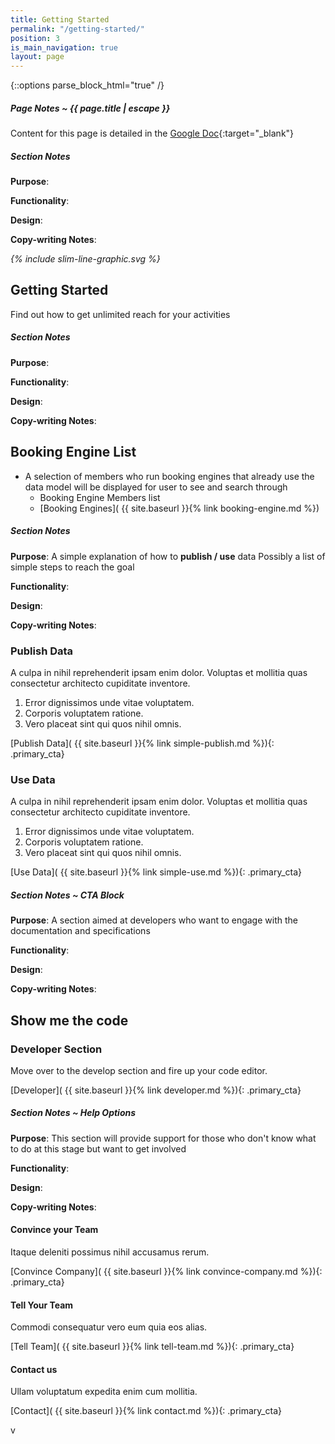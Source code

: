 ```yaml
---
title: Getting Started
permalink: "/getting-started/"
position: 3
is_main_navigation: true
layout: page
---
```


{::options parse_block_html="true" /}


<article class="note-wrap">
<div class="notes">

##### Page Notes ~ {{ page.title | escape }}

Content for this page is detailed in the
[Google Doc](https://drive.google.com/open?id=1LJxp7jbt6r5jTTZqoSJ5WK6yjZDpqhaXNVi-Rx_cSjA){:target="_blank"}

</div>
</article>
<article class="note-wrap">
<div class="notes">

##### Section Notes
**Purpose**:

**Functionality**:

**Design**:

**Copy-writing Notes**:

</div>
</article>


<article markdown="0" class="hero--sub">

<i class="line-graphic">{% include slim-line-graphic.svg %}</i>

<div>

<h1>Getting Started</h1>
<p>Find out how to get unlimited reach for your activities</p>


</div>
<figure>
<div style="background: url({{ site.url }}/openactive/assets/images/sideplank.jpg)center center / cover no-repeat;"></div>
</figure>

</article>




<article class="note-wrap">
<div class="notes">

##### Section Notes
**Purpose**:

**Functionality**:

**Design**:

**Copy-writing Notes**:

</div>
</article>

<article>
<h2 class="sub-heading-two">Booking Engine List</h2>

<div class="one">

+ A selection of members who run booking engines that already use the data model will be displayed for user to see and search through
    + Booking Engine Members list 
    + [Booking Engines]( {{ site.baseurl }}{% link booking-engine.md %})  


</div>
</article>

<article class="note-wrap">
<div class="notes">

##### Section Notes
**Purpose**: A simple explanation of how to **publish / use** data Possibly a list of simple steps to reach the goal

**Functionality**:

**Design**:

**Copy-writing Notes**:

</div>
</article>

<article class="call_to_action list">
<div class="subgrid">
<div class="two brand-blue-bc">

### Publish Data 
A culpa in nihil reprehenderit ipsam enim dolor. Voluptas et mollitia quas consectetur architecto cupiditate inventore.
1. Error dignissimos unde vitae voluptatem.
2. Corporis voluptatem ratione.
3. Vero placeat sint qui quos nihil omnis.

[Publish Data]( {{ site.baseurl }}{% link simple-publish.md %}){: .primary_cta}

</div>
<div class="two brand-blue-bc">

### Use Data
A culpa in nihil reprehenderit ipsam enim dolor. Voluptas et mollitia quas consectetur architecto cupiditate inventore.
1. Error dignissimos unde vitae voluptatem.
2. Corporis voluptatem ratione.
3. Vero placeat sint qui quos nihil omnis.

[Use Data]( {{ site.baseurl }}{% link simple-use.md %}){: .primary_cta}

</div>
</div>
</article>


<article class="note-wrap">
<div class="notes">

##### Section Notes ~ CTA Block
**Purpose**: A section aimed at developers who want to engage with the documentation and specifications

**Functionality**:

**Design**:

**Copy-writing Notes**:

</div>
</article>

<article class="call_to_action--full-width">
<h2 class="sub-heading-two">Show me the code</h2>
<div class="one">

### Developer Section
Move over to the develop section and fire up your code editor.

[Developer]( {{ site.baseurl }}{% link developer.md %}){: .primary_cta}

</div>
<figure>
<div style="background: url({{ site.url }}/openactive/assets/images/sideplank.jpg)center center / cover no-repeat;"></div>
</figure>
</article>


<article class="note-wrap">
<div class="notes">

##### Section Notes ~ Help Options
**Purpose**: This section will provide support for those who don't know what to do at this stage but want to get involved

**Functionality**:

**Design**:

**Copy-writing Notes**:
</div>
</article>

<article class="call_to_action">
<div class="subgrid">
<div class="three brand-blue-bc">

#### Convince your Team
Itaque deleniti possimus nihil accusamus rerum.

[Convince Company]( {{ site.baseurl }}{% link convince-company.md %}){: .primary_cta}

</div>
<div class="three brand-blue-bc">

#### Tell Your Team
Commodi consequatur vero eum quia eos alias.

[Tell Team]( {{ site.baseurl }}{% link tell-team.md %}){: .primary_cta}

</div>
<div class="three brand-blue-bc">

#### Contact us
Ullam voluptatum expedita enim cum mollitia.

[Contact]( {{ site.baseurl }}{% link contact.md %}){: .primary_cta}

</div>
</div>
</article>v